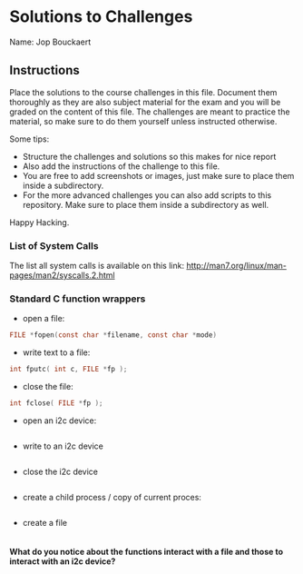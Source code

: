 # Solutions to Challenges

Name: Jop Bouckaert

## Instructions

Place the solutions to the course challenges in this file. Document them thoroughly as they are also subject material for the exam and you will be graded on the content of this file. The challenges are meant to practice the material, so make sure to do them yourself unless instructed otherwise.

Some tips:

* Structure the challenges and solutions so this makes for nice report
* Also add the instructions of the challenge to this file.
* You are free to add screenshots or images, just make sure to place them inside a subdirectory.
* For the more advanced challenges you can also add scripts to this repository. Make sure to place them inside a subdirectory as well.

Happy Hacking.

### List of System Calls

The list all system calls is available on this link:
<http://man7.org/linux/man-pages/man2/syscalls.2.html>

### Standard C function wrappers

* open a file:
```c
FILE *fopen(const char *filename, const char *mode)
```

* write text to a file:
```c
int fputc( int c, FILE *fp );
```

* close the file:
```c
int fclose( FILE *fp );
```

* open an i2c device:
```c
```

* write to an i2c device
```c
```

* close the i2c device
```c
```

* create a child process / copy of current proces:
```c
```

* create a file
```c
```

#### What do you notice about the functions interact with a file and those to interact with an i2c device?
